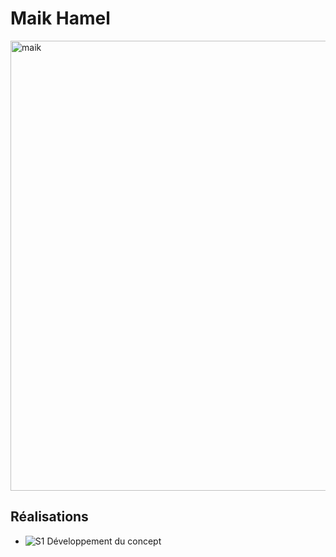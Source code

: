 # Maik Hamel

<img src="https://github.com/Ethereal-Creators/Instrumentum/blob/main/10_equipe/membre_z/maik_00000.jpg" alt="maik" width="720"/>

 ## Réalisations

 <!-- Une image par semaine de la réalisation dont tu es le plus fier avec une légende -->

* ![S1 Développement du concept](https://fakeimg.pl/400x400?text=Concept)
